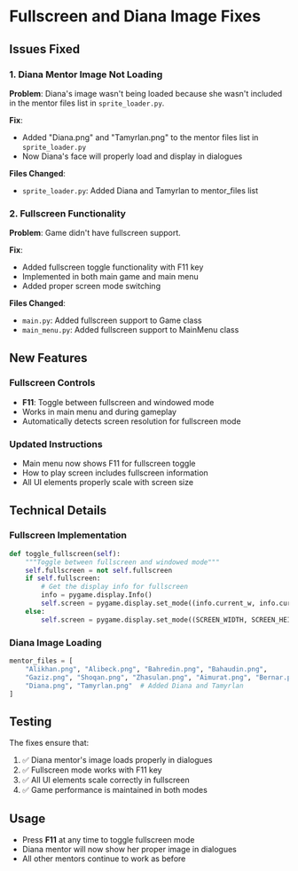 # Fullscreen and Diana Image Fixes

## Issues Fixed

### 1. Diana Mentor Image Not Loading
**Problem**: Diana's image wasn't being loaded because she wasn't included in the mentor files list in `sprite_loader.py`.

**Fix**: 
- Added "Diana.png" and "Tamyrlan.png" to the mentor files list in `sprite_loader.py`
- Now Diana's face will properly load and display in dialogues

**Files Changed**:
- `sprite_loader.py`: Added Diana and Tamyrlan to mentor_files list

### 2. Fullscreen Functionality
**Problem**: Game didn't have fullscreen support.

**Fix**: 
- Added fullscreen toggle functionality with F11 key
- Implemented in both main game and main menu
- Added proper screen mode switching

**Files Changed**:
- `main.py`: Added fullscreen support to Game class
- `main_menu.py`: Added fullscreen support to MainMenu class

## New Features

### Fullscreen Controls
- **F11**: Toggle between fullscreen and windowed mode
- Works in main menu and during gameplay
- Automatically detects screen resolution for fullscreen mode

### Updated Instructions
- Main menu now shows F11 for fullscreen toggle
- How to play screen includes fullscreen information
- All UI elements properly scale with screen size

## Technical Details

### Fullscreen Implementation
```python
def toggle_fullscreen(self):
    """Toggle between fullscreen and windowed mode"""
    self.fullscreen = not self.fullscreen
    if self.fullscreen:
        # Get the display info for fullscreen
        info = pygame.display.Info()
        self.screen = pygame.display.set_mode((info.current_w, info.current_h), pygame.FULLSCREEN)
    else:
        self.screen = pygame.display.set_mode((SCREEN_WIDTH, SCREEN_HEIGHT))
```

### Diana Image Loading
```python
mentor_files = [
    "Alikhan.png", "Alibeck.png", "Bahredin.png", "Bahaudin.png",
    "Gaziz.png", "Shoqan.png", "Zhasulan.png", "Aimurat.png", "Bernar.png",
    "Diana.png", "Tamyrlan.png"  # Added Diana and Tamyrlan
]
```

## Testing

The fixes ensure that:
1. ✅ Diana mentor's image loads properly in dialogues
2. ✅ Fullscreen mode works with F11 key
3. ✅ All UI elements scale correctly in fullscreen
4. ✅ Game performance is maintained in both modes

## Usage

- Press **F11** at any time to toggle fullscreen mode
- Diana mentor will now show her proper image in dialogues
- All other mentors continue to work as before 